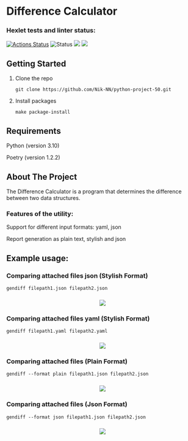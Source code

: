 # Difference Calculator

### Hexlet tests and linter status:
[![Actions Status](https://github.com/Nik-NN/python-project-50/workflows/hexlet-check/badge.svg)](https://github.com/Nik-NN/python-project-50/actions)
![Status](https://github.com/Nik-NN/python-project-50/actions/workflows/cheks.yml/badge.svg)
<a href="https://codeclimate.com/github/Nik-NN/python-project-50/maintainability"><img src="https://api.codeclimate.com/v1/badges/606ae4e086acb5bfcbcf/maintainability" /></a>
<a href="https://codeclimate.com/github/Nik-NN/python-project-50/test_coverage"><img src="https://api.codeclimate.com/v1/badges/606ae4e086acb5bfcbcf/test_coverage" /></a>

## Getting Started

1. Clone the repo
   ```
   git clone https://github.com/Nik-NN/python-project-50.git
   ```
2. Install packages
   ```
   make package-install
   ```
## Requirements

Python (version 3.10)

Poetry (version 1.2.2)
   
## About The Project

The Difference Calculator is a program that determines the difference between two data structures.

### Features of the utility:

Support for different input formats: yaml, json

Report generation as plain text, stylish and json

## Example usage:

### Comparing attached files json (Stylish Format)
   ```
   gendiff filepath1.json filepath2.json
   ```
<h3 align="center"><a href="https://asciinema.org/a/gBDhaz37GhhTq5padjF1aqvME" target="_blank"><img src="https://asciinema.org/a/gBDhaz37GhhTq5padjF1aqvME.svg" /></a></h3>

### Comparing attached files yaml (Stylish Format)
   ```
   gendiff filepath1.yaml filepath2.yaml
   ```
<h3 align="center"><a href="https://asciinema.org/a/A9QDJqQqp1QEjrnQva8kCWdEo" target="_blank"><img src="https://asciinema.org/a/A9QDJqQqp1QEjrnQva8kCWdEo.svg" /></a></h3>

### Comparing attached files (Plain Format)
   ```
   gendiff --format plain filepath1.json filepath2.json
   ```
<h3 align="center"><a href="https://asciinema.org/a/IbL13ETIr8QbiDN8OrGxMv1xN" target="_blank"><img src="https://asciinema.org/a/IbL13ETIr8QbiDN8OrGxMv1xN.svg" /></a></h3>

### Comparing attached files (Json Format)
   ```
   gendiff --format json filepath1.json filepath2.json
   ```
<h3 align="center"><a href="https://asciinema.org/a/PG1qgR5oSG0dXh1YeF2bZMdXv" target="_blank"><img src="https://asciinema.org/a/PG1qgR5oSG0dXh1YeF2bZMdXv.svg" /></a></h3>

